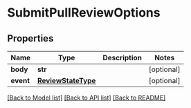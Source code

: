 # SubmitPullReviewOptions

## Properties
Name | Type | Description | Notes
------------ | ------------- | ------------- | -------------
**body** | **str** |  | [optional] 
**event** | [**ReviewStateType**](ReviewStateType.md) |  | [optional] 

[[Back to Model list]](../README.md#documentation-for-models) [[Back to API list]](../README.md#documentation-for-api-endpoints) [[Back to README]](../README.md)

